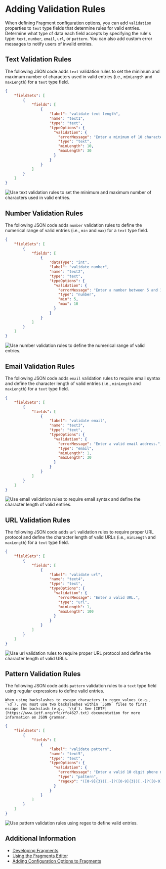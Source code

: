 # Adding Validation Rules

When defining Fragment [configuration options](./adding-configuration-options-to-fragments.md), you can add `validation` properties to `text` type fields that determine rules for valid entries. Determine what type of data each field accepts by specifying the rule's type: `text`, `number`, `email`, `url`, or `pattern`. You can also add custom error messages to notify users of invalid entries.

## Text Validation Rules

The following JSON code adds `text` validation rules to set the minimum and maximum number of characters used in valid entries (i.e., `minLength` and `maxLength`) for a `text` type field.

```json
{
    "fieldSets": [
        {
            "fields": [
                {
                    "label": "validate text length",
                    "name": "text1",
                    "type": "text",
                    "typeOptions": {
                      "validation": {
                        "errorMessage": "Enter a minimum of 10 characters. Entries cannot exceed 30 characters.",
                        "type": "text",
                        "minLength": 10,
                        "maxLength": 30
                      }
                    }
                }
            ]
        }
    ]
}
```

![Use text validation rules to set the minimum and maximum number of characters used in valid entries.](./adding-validation-rules/images/01.png)

## Number Validation Rules

The following JSON code adds `number` validation rules to define the numerical range of valid entries (i.e., `min` and `max`) for a `text` type field.

```json
{
    "fieldSets": [
        {
            "fields": [
                {
                    "dataType": "int",
                    "label": "validate number",
                    "name": "text2",
                    "type": "text",
                    "typeOptions": {
                      "validation": {
                        "errorMessage": "Enter a number between 5 and 10.",
                        "type": "number",
                        "min": 5,
                        "max": 10
                      }
                    }
                }
            ]
        }
    ]
}
```

![Use number validation rules to define the numerical range of valid entries.](./adding-validation-rules/images/02.png)

## Email Validation Rules

The following JSON code adds `email` validation rules to require email syntax and define the character length of valid entries (i.e., `minLength` and `maxLength`) for a `text` type field.

```json
{
    "fieldSets": [
        {
            "fields": [
                {
                    "label": "validate email",
                    "name": "text3",
                    "type": "text",
                    "typeOptions": {
                      "validation": {
                        "errorMessage": "Enter a valid email address.",
                        "type": "email",
                        "minLength": 1,
                        "maxLength": 30
                      }
                    }
                }
            ]
        }
    ]
}
```

![Use email validation rules to require email syntax and define the character length of valid entries.](./adding-validation-rules/images/03.png)

## URL Validation Rules

The following JSON code adds `url` validation rules to require proper URL protocol and define the character length of valid URLs (i.e., `minLength` and `maxLength`) for a `text` type field.

```json
{
    "fieldSets": [
        {
            "fields": [
                {
                    "label": "validate url",
                    "name": "text4",
                    "type": "text",
                    "typeOptions": {
                      "validation": {
                        "errorMessage": "Enter a valid URL.",
                        "type": "url",
                        "minLength": 1,
                        "maxLength": 100
                      }
                    }
                }
            ]
        }
    ]
}
```

![Use url validation rules to require proper URL protocol and define the character length of valid URLs.](./adding-validation-rules/images/04.png)

## Pattern Validation Rules

The following JSON code adds `pattern` validation rules to a `text` type field using regular expressions to define valid entries.

```{note}
When using backslashes to escape characters in regex values (e.g., `\d`), you must use two backslashes within `JSON` files to first escape the backslash (e.g., `\\d`). See [IETF](https://www.ietf.org/rfc/rfc4627.txt) documentation for more information on JSON grammar.
```

```json
{
    "fieldSets": [
        {
            "fields": [
                {
                    "label": "validate pattern",
                    "name": "text5",
                    "type": "text",
                    "typeOptions": {
                      "validation": {
                        "errorMessage": "Enter a valid 10 digit phone number.",
                        "type": "pattern",
                        "regexp": "([0-9]{3})[.-]?([0-9]{3})[.-]?([0-9]{4})"
                      }
                    }
                }
            ]
        }
    ]
}
```

![Use pattern validation rules using regex to define valid entries.](./adding-validation-rules/images/05.png)

## Additional Information

* [Developing Fragments](./developing-fragments-intro.md)
* [Using the Fragments Editor](./using-the-fragments-editor.md)
* [Adding Configuration Options to Fragments](./adding-configuration-options-to-fragments.md)
